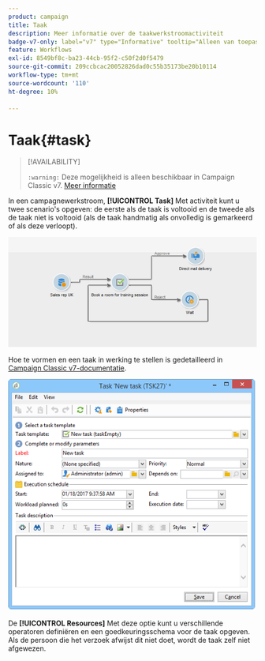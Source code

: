 ```yaml
---
product: campaign
title: Taak
description: Meer informatie over de taakwerkstroomactiviteit
badge-v7-only: label="v7" type="Informative" tooltip="Alleen van toepassing op Campaign Classic v7"
feature: Workflows
exl-id: 8549bf8c-ba23-44cb-95f2-c50f2d0f5479
source-git-commit: 209ccbcac20052826dad0c55b35173be20b10114
workflow-type: tm+mt
source-wordcount: '110'
ht-degree: 10%

---
```


# Taak{#task}



>[!AVAILABILITY]
>
>`:warning:` Deze mogelijkheid is alleen beschikbaar in Campaign Classic v7. [Meer informatie](../../mrm/using/creating-and-managing-tasks.md)

In een campagnewerkstroom, **[!UICONTROL Task]** Met activiteit kunt u twee scenario&#39;s opgeven: de eerste als de taak is voltooid en de tweede als de taak niet is voltooid (als de taak handmatig als onvolledig is gemarkeerd of als deze verloopt).

![](assets/mrm_task_in_workflow.png)

Hoe te vormen en een taak in werking te stellen is gedetailleerd in [Campaign Classic v7-documentatie](../../mrm/using/creating-and-managing-tasks.md).

![](assets/wkf_task_activity.png)

De **[!UICONTROL Resources]** Met deze optie kunt u verschillende operatoren definiëren en een goedkeuringsschema voor de taak opgeven. Als de persoon die het verzoek afwijst dit niet doet, wordt de taak zelf niet afgewezen.
